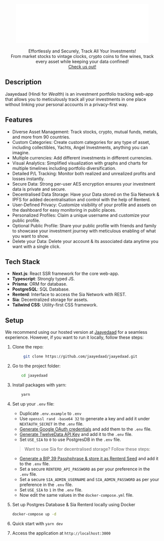 <p align="center">
    <a href="https://jaayedaad.com">
        <img alt="Effortlessly and Securely Track All Your Investments Logo" src="./public/jaayedaad_transparent.svg">
    </a>
<p align="center">
Effortlessly and Securely, Track All Your Investments!
<br/>
From market stocks to vintage clocks, crypto coins to fine wines, track every asset while keeping your data confined!
<br/>
<a href="https://jaayedaad.com.com/">Check us out!</a>
</p>
</p>

## Description

Jaayedaad (Hindi for _Wealth_) is an investment portfolio tracking web-app that allows you to meticulously track all your investments in one place without linking your personal accounts in a privacy-first way.

## Features

- Diverse Asset Management: Track stocks, crypto, mutual funds, metals, and more from 90 countries.
- Custom Categories: Create custom categories for any type of asset, including collectibles, Yachts, Angel Investments, anything you can imagine.
- Multiple currencies: Add different investments in different currencies.
- Visual Analytics: Simplified visualization with graphs and charts for multiple timelines including portfolio diversification.
- Detailed P/L Tracking: Monitor both realized and unrealized profits and losses instantly.
- Secure Data: Strong per-user AES encryption ensures your investment data is private and secure.
- Decentralised Data Storage: Have your Data stored on the Sia Network & IPFS for added decentralisation and control with the help of Renterd.
- User-Defined Privacy: Customize visibility of your profile and assets on the dashboard for easy monitoring in public places.
- Personalized Profiles: Claim a unique username and customize your public profile.
- Optional Public Profile: Share your public profile with friends and family to showcase your investment journey with meticulous enabling of what you want to show.
- Delete your Data: Delete your account & its associated data anytime you want with a single click.

## Tech Stack

- **Next.js**: React SSR framework for the core web-app.
- **Typescript**: Strongly typed JS.
- **Prisma**: ORM for database.
- **PostgreSQL**: SQL Database.
- **Renterd**: Interface to access the Sia Network with REST.
- **Sia**: Decentralized storage for assets.
- **Tailwind CSS**: Utility-first CSS framework.

## Setup

We recommend using our hosted version at [Jaayedaad](https://jaayedaad.com) for a seamless experience. However, if you want to run it locally, follow these steps:

1. Clone the repo:

    ```sh
         git clone https://github.com/jaayedaad/jaayedaad.git
    ```

2. Go to the project folder:

    ```sh
        cd jaayedaad
    ```

3. Install packages with yarn:

    ```sh
        yarn
    ```

4. Set up your `.env` file:

    - Duplicate `.env.example` to `.env`
    - Use `openssl rand -base64 32` to generate a key and add it under `NEXTAUTH_SECRET` in the `.env` file.
    - [Generate Google OAuth credentials](https://support.google.com/cloud/answer/6158849?hl=en) and add them to the `.env` file.
    - [Generate TwelveData API Key](https://twelvedata.com/) and add it to the `.env` file.
    - Set `USE_SIA` to `0` to use PostgresDB in the `.env` file.

    > Want to use Sia for decentralised storage? Follow these steps:

    - [Generate a BIP 39 Passhphrase & store it as Renterd Seed](https://it-tools.tech/bip39-generator) and add it to the `.env` file.
    - Set a secure `RENTERD_API_PASSWORD` as per your preference in the `.env` file.
    - Set a secure `SIA_ADMIN_USERNAME` and `SIA_ADMIN_PASSWORD` as per your preference in the `.env` file.
    - Set `USE_SIA` to `1` in the `.env` file.
    - Now edit the same values in the `docker-compose.yml` file.

5. Set up Postgres Database & Sia Renterd locally using Docker

    ```sh
    docker-compose up -d
    ```

6. Quick start with `yarn dev`
7. Access the application at `http://localhost:3000`
